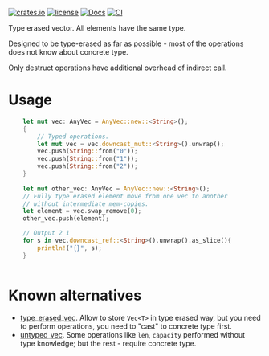 [![crates.io](https://img.shields.io/crates/v/any_vec.svg)](https://crates.io/crates/any_vec)
[![license](https://img.shields.io/badge/license-Apache--2.0_OR_MIT-blue?style=flat-square)](#license)
[![Docs](https://docs.rs/any_vec/badge.svg)](https://docs.rs/any_vec)
[![CI](https://github.com/tower120/any_vec/actions/workflows/ci.yml/badge.svg?branch=main)](https://github.com/tower120/any_vec/actions/workflows/ci.yml)

Type erased vector. All elements have the same type.

Designed to be type-erased as far as possible - most of the operations does not know about concrete type.

Only destruct operations have additional overhead of indirect call.

# Usage

```rust
    let mut vec: AnyVec = AnyVec::new::<String>();
    {
        // Typed operations.
        let mut vec = vec.downcast_mut::<String>().unwrap();
        vec.push(String::from("0"));
        vec.push(String::from("1"));
        vec.push(String::from("2"));
    }
 
    let mut other_vec: AnyVec = AnyVec::new::<String>();
    // Fully type erased element move from one vec to another
    // without intermediate mem-copies.
    let element = vec.swap_remove(0);
    other_vec.push(element);

    // Output 2 1
    for s in vec.downcast_ref::<String>().unwrap().as_slice(){
        println!("{}", s);
    }
    
```

# Known alternatives

* [type_erased_vec](https://crates.io/crates/type_erased_vec). Allow to store `Vec<T>` in type erased way, 
but you need to perform operations, you need to "cast" to concrete type first.
* [untyped_vec](https://crates.io/crates/untyped_vec). Some operations like `len`, `capacity` performed without type
knowledge; but the rest - require concrete type.
